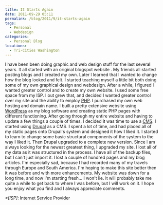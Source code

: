 ```yaml
---
title: It Starts Again
date: 2011-09-29 05:11
permalink: /blog/2011/9/it-starts-again
tags:
  - Personal
  - Webdesign
categories:
  - Personal Blog
locations: 
  - Tri-Cities Washington
---
```


I have been been doing graphic and web design stuff for the last several years. It all started with an original blogspot website . My friends all started posting blogs and I created my own. Later I learned that I wanted to change how the blog looked and felt. I started teaching myself a little bit both doing some of my own graphical design and webdesign. After a while, I figured I wanted greater control and to create my own website. I used some free space from my ISP. I out grew that, and decided I wanted greater control over my site and the ability to employ [PHP][1]. I purchased my own web hosting and domain name. I built a pretty extensive website using [WordPress][2] as my blog software and creating static PHP pages with different functioning. After going through my entire website and having to update a few things a couple of times, I decided it was time to use a [CMS][3]. I started using [Drupal][4] as a CMS. I spent a lot of time, and had placed all of my static pages onto Drupal's system and designed it how I liked it. I started to learn to change some basic structural components of the system to the way I liked it. Then Drupal upgraded to a complete new version. Since I am always looking for the newest greatest thing, I upgraded my site. I lost all of my data as it was structured in the process. I have all of the backup files, but I can't just import it. I lost a couple of hundred pages and my blog articles. I'm especially sad, because I had recorded many of my travels through Europe and South America. I'm hoping to make this site better then it was before and with more enhancements. My website was down for a long time, and now I'm starting fresh... I won't lie. It will probably take me quite a while to get back to where I was before, but I will work on it. I hope you enjoy what you find and I always appreciate comments.

   [1]: http://www.php.net/ (PHP Programing Language Official Website)
   [2]: http://wordpress.org/ (WordPress Official Website)
   [3]: http://en.wikipedia.org/wiki/Content_Management_System (Article on Wikipedia regarding Content Management Systems)
   [4]: http://drupal.org/ (Drupal Official Website)


_*[ISP]_: Internet Service Provider

